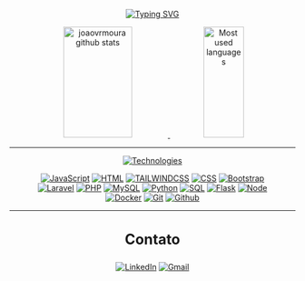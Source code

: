 
<div align="center" dir="auto">
<p dir="auto"><a href="https://git.io/typing-svg" rel="nofollow"><img src="https://readme-typing-svg.herokuapp.com?font=Fira+Code&size=20&pause=1000&color=EB6F92&repeat=false&width=435&lines=Hello%2C+my+name+is+João+victor;I'm+a+frontend+and+backend+developer" alt="Typing SVG"></a></p>
</div>
</a></p>
</div>


<div align="center" dir="auto">  
  <a target="_blank" rel="noopener noreferrer nofollow" href="https://github-readme-stats.vercel.app/api?username=joaovrmoura&show_icons=true&count_private=true&hide_border=true&title_color=00bfbf&icon_color=eb6f92&text_color=c9d1d9&bg_color=0d1117">
    <img width="49%" height="195px" src="https://github-readme-stats.vercel.app/api?username=joaovrmoura&show_icons=true&count_private=true&hide_border=true&title_color=00bfbf&icon_color=eb6f92&text_color=c9d1d9&bg_color=0d1117" alt="joaovrmoura github stats">
  </a> 
  <a target="_blank" rel="noopener noreferrer nofollow" href="https://github-readme-stats.vercel.app/api/top-langs/?username=joaovrmoura&layout=compact&count_private=true&hide_border=true&title_color=00bfbf&text_color=00bfbf&bg_color=0d1117">
    <img width="37.5%" height="195px" src="https://github-readme-stats.vercel.app/api/top-langs/?username=joaovrmoura&layout=compact&count_private=true&hide_border=true&title_color=00bfbf&text_color=00bfbf&bg_color=0d1117" alt="Most used languages">
  </a>
</div>
<hr>

 
<div align="center" dir="auto">
  <p dir="auto">
    <a href="https://git.io/typing-svg" rel="nofollow">
      <img src="https://readme-typing-svg.herokuapp.com?font=Fira+Code&size=21&pause=1000&color=EB6F92&center=true&vCenter=true&repeat=false&width=435&lines=Technologies!" 
      alt="Technologies">
    </a>
  </p>

  <div style="flex: 1; text-align: center;">
    <a href="#"><img src="https://img.shields.io/badge/JavaScript-F7DF1E?style=for-the-badge&logo=javascript&logoColor=black" alt="JavaScript"></a>
    <a href="#"><img src="https://img.shields.io/badge/HTML-E34F26?style=for-the-badge&logo=html5&logoColor=white" alt="HTML"></a>
    <a href="#"><img src="https://img.shields.io/badge/TAILWINDCSS-4fb0f0?style=for-the-badge&logo=tailwindcss&logoColor=white" alt="TAILWINDCSS"></a>
    <a href="#"><img src="https://img.shields.io/badge/CSS-1572B6?style=for-the-badge&logo=css3&logoColor=white" alt="CSS"></a>
    <a href="#"><img src="https://img.shields.io/badge/Bootstrap-7952B3?style=for-the-badge&logo=bootstrap&logoColor=white" alt="Bootstrap"></a>

  <div style="flex: 1; text-align: center;">
    <a href="#"><img src="https://img.shields.io/badge/Laravel-FF2D20?style=for-the-badge&logo=laravel&logoColor=white" alt="Laravel"></a>
    <a href="#"><img src="https://img.shields.io/badge/PHP-777BB4?style=for-the-badge&logo=php&logoColor=white" alt="PHP"></a>
    <a href="#"><img src="https://img.shields.io/badge/MySQL-4479A1?style=for-the-badge&logo=mysql&logoColor=white" alt="MySQL"></a>
    <a href="#"><img src="https://img.shields.io/badge/Python-3776AB?style=for-the-badge&logo=python&logoColor=yellow" alt="Python"></a>
    <a href="#"><img src="https://img.shields.io/badge/SQL-003B57?style=for-the-badge&logo=microsoft-sql-server&logoColor=white" alt="SQL"></a>
    <a href="#"><img src="https://img.shields.io/badge/Flask-000000?style=for-the-badge&logo=flask&logoColor=white" alt="Flask"></a>
    <a href="#"><img src="https://img.shields.io/badge/Node-js-4FC08D?style=for-the-badge&logo=node&logoColor=green" alt="Node"></a>
  </div>
  <div style="flex: 1; text-align: center;">
    <a href="#"><img src="https://img.shields.io/badge/Docker-3776AB?style=for-the-badge&logo=docker&logoColor=white" alt="Docker"></a>
    <a href="#"><img src="https://img.shields.io/badge/Git-FF2D20?style=for-the-badge&logo=git&logoColor=white" alt="Git"></a>
    <a href="#"><img src="https://img.shields.io/badge/Github-000000?style=for-the-badge&logo=github&logoColor=white" alt="Github"></a>
  </div> 

  
  <!---
  <table>
  <tbody>
    <tr>
      <td align="center" width="96">
       <div style="display: flex; align-items: flex-start;"><img src="https://techstack-generator.vercel.app/mysql-icon.svg" alt="icon" width="65" height="65" /></div>
        <br>MySQL
      </td>
      <td align="center" width="96">
        <a href="#macropower-tech">
          <img src="https://techstack-generator.vercel.app/python-icon.svg" alt="Python" width="65" height="65">
        </a>
        <br>Python
      </td>
      <td align="center" width="96">
        <a target="_blank" rel="noopener noreferrer nofollow" href="https://techstack-generator.vercel.app/js-icon.svg">
          <img src="https://techstack-generator.vercel.app/js-icon.svg" alt="Javascript" width="65" height="65">
        </a>
        <br>Javascript
      </td>
      <td align="center" width="96">
        <a target="_blank" rel="noopener noreferrer nofollow" href="https://techstack-generator.vercel.app/docker-icon.svg">
          <img src="https://techstack-generator.vercel.app/docker-icon.svg" width="65" height="65" alt="Docker">
        </a>
        <br>Docker
      </td>
      <td align="center" width="96">
        <a target="_blank" rel="noopener noreferrer nofollow" href="https://techstack-generator.vercel.app/nginx-icon.svg">
          <div style="display: flex; align-items: flex-start;"><img src="https://techstack-generator.vercel.app/react-icon.svg" alt="icon" width="65" height="65" /></div>
        </a>
        <br>React
      </td>
    </tr>
    <tr>
      <td align="center" width="96">
        <a target="_blank" rel="noopener noreferrer nofollow" href="https://skillicons.dev/icons?i=git">
          <img src="https://skillicons.dev/icons?i=git" width="48" height="48" alt="Git">
        </a>
        <br>Git
      </td>
      <td align="center" width="96">
        <a target="_blank" rel="noopener noreferrer nofollow" href="https://skillicons.dev/icons?i=gitlab">
          <img src="https://skillicons.dev/icons?i=gitlab" width="48" height="48" alt="GitLab">
        </a>
        <br>GitLab
      </td>
      <td align="center" width="96">
        <a target="_blank" rel="noopener noreferrer nofollow" href="https://skillicons.dev/icons?i=html">
          <img src="https://skillicons.dev/icons?i=html" width="48" height="48" alt="HTML">
        </a>
        <br>HTML
      </td>
      <td align="center" width="96">
        <a target="_blank" rel="noopener noreferrer nofollow" href="https://skillicons.dev/icons?i=css">
          <img src="https://skillicons.dev/icons?i=css" width="48" height="48" alt="CSS">
        </a>
        <br>CSS
      </td>
      <td align="center" width="96">
        <a target="_blank" rel="noopener noreferrer nofollow" href="https://skillicons.dev/icons?i=bootstrap">
          <img src="https://skillicons.dev/icons?i=bootstrap" width="48" height="48" alt="Bootstrap">
        </a>
        <br>Bootstrap
      </td>
    </tr>
  </tbody>
</table>
-->

</div>

  <hr>
  <div style="flex: 1; text-align: center;">
     <h3 style="font-size:25px;">Contato</h3>
  </div>

[![LinkedIn](https://img.shields.io/badge/LinkedIn-fff?style=for-the-badge&logo=linkedIn&logoColor=blue)](https://www.linkedin.com/in/joão-victor-rodrigues-b89b47244/)
[![Gmail](https://img.shields.io/badge/Gmail-fff?style=for-the-badge&logo=gmail&logoColor=red)](mailto:joaovrmoura4@gmail.com)




